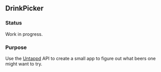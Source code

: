 ## DrinkPicker
### Status
Work in progress.

### Purpose
Use the [Untappd](http://untappd.com) API to create a small app to figure out what beers one might want to try.
